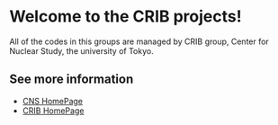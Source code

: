 # Welcome to the CRIB projects!

All of the codes in this groups are managed by CRIB group, Center for Nuclear Study, the university of Tokyo.

## See more information

- [CNS HomePage](https://www.cns.s.u-tokyo.ac.jp/)
- [CRIB HomePage](https://www.cns.s.u-tokyo.ac.jp/crib/crib-new/)
